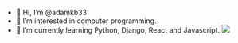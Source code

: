 - 👋 Hi, I’m @adamkb33
- 👀 I’m interested in computer programming.
- 🌱 I’m currently learning Python, Django, React and Javascript.
![](https://img.shields.io/badge/<WORD_ON_LEFT>-<WORD_ON_RIGHT>-informational?style=flat&logo=<LOGO_NAME>&logoColor=white&color=2bbc8a)


<!---
adamkb33/adamkb33 is a ✨ special ✨ repository because its `README.md` (this file) appears on your GitHub profile.
You can click the Preview link to take a look at your changes.
--->
